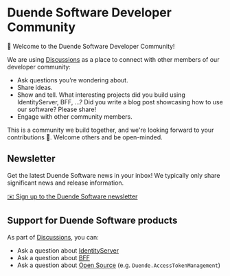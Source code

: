 # Duende Software Developer Community

👋 Welcome to the Duende Software Developer Community!

We are using [Discussions](https://github.com/DuendeSoftware/community/discussions) as a place to connect with other members of our developer community:

* Ask questions you’re wondering about.
* Share ideas.
* Show and tell. What interesting projects did you build using IdentityServer, BFF, ...? Did you write a blog post showcasing how to use our software? Please share!
* Engage with other community members.

This is a community we build together, and we're looking forward to your contributions 💪. Welcome others and be open-minded.

## Newsletter

Get the latest Duende Software news in your inbox! We typically only share significant news and release information.

[✉️ Sign up to the Duende Software newsletter](http://eepurl.com/hnN1y9)

## Support for Duende Software products

As part of [Discussions](https://github.com/DuendeSoftware/community/discussions), you can:

* Ask a question about [IdentityServer](https://github.com/DuendeSoftware/community/discussions/categories/identityserver)
* Ask a question about [BFF](https://github.com/DuendeSoftware/community/discussions/categories/bff)
* Ask a question about [Open Source](https://github.com/DuendeSoftware/community/discussions/categories/open-source) (e.g. `Duende.AccessTokenManagement`)
